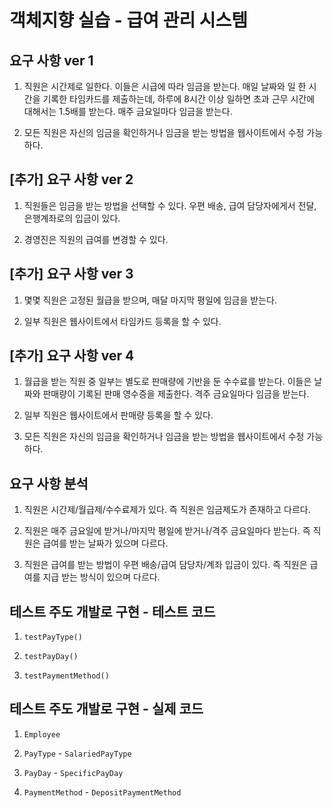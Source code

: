 # 객체지향 실습 - 급여 관리 시스템

## 요구 사항 ver 1

1. 직원은 시간제로 일한다. 이들은 시급에 따라 임금을 받는다. 매일 날짜와 일 한 시간을 기록한 타임카드를 제출하는데, 하루에 8시간 이상 일하면 초과 근무 시간에 대해서는 1.5배를 받는다. 매주 금요일마다 임금을 받는다.

2. 모든 직원은 자신의 임금을 확인하거나 임금을 받는 방법을 웹사이트에서 수정 가능하다.

## [추가] 요구 사항 ver 2

1. 직원들은 임금을 받는 방법을 선택할 수 있다. 우편 배송, 급여 담당자에게서 전달, 은행계좌로의 입금이 있다.

2. 경영진은 직원의 급여를 변경할 수 있다.

## [추가] 요구 사항 ver 3

1. 몇몇 직원은 고정된 월급을 받으며, 매달 마지막 평일에 임금을 받는다.

2. 일부 직원은 웹사이트에서 타임카드 등록을 할 수 있다.

## [추가] 요구 사항 ver 4

1. 월급을 받는 직원 중 일부는 별도로 판매량에 기반을 둔 수수료를 받는다. 이들은 날짜와 판매량이 기록된 판매 영수증을 제출한다. 격주 금요일마다 임금을 받는다.

2. 일부 직원은 웹사이트에서 판매량 등록을 할 수 있다.

3. 모든 직원은 자신의 임금을 확인하거나 임금을 받는 방법을 웹사이트에서 수정 가능하다.

## 요구 사항 분석

1. 직원은 시간제/월급제/수수료제가 있다. 즉 직원은 임금제도가 존재하고 다르다.

2. 직원은 매주 금요일에 받거나/마지막 평일에 받거나/격주 금요일마다 받는다. 즉 직원은 급여를 받는 날짜가 있으며 다르다.

3. 직원은 급여를 받는 방법이 우편 배송/급여 담당자/계좌 입금이 있다. 즉 직원은 급여를 지급 받는 방식이 있으며 다르다.

## 테스트 주도 개발로 구현 - 테스트 코드

1. `testPayType()`

2. `testPayDay()`

3. `testPaymentMethod()`

## 테스트 주도 개발로 구현 - 실제 코드

1. `Employee`

2. `PayType` - `SalariedPayType`

3. `PayDay` - `SpecificPayDay`

4. `PaymentMethod` - `DepositPaymentMethod`
